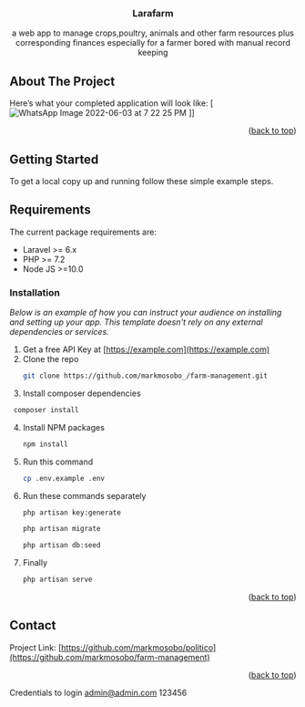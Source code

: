 
<!-- PROJECT LOGO -->
<br />
<div align="center">
  <a href="https://github.com/markmosobo/farm-management">
<!--     <img src="images/logo.png" alt="Logo" width="80" height="80"> -->
  </a>

  <h3 align="center"> Larafarm</h3>

  <p align="center">
    a web app to manage crops,poultry, animals and other farm resources plus corresponding finances
    especially for a farmer bored with manual record keeping
    <br />

  </p>
</div>

<!-- ABOUT THE PROJECT -->
## About The Project
Here’s what your completed application will look like:
[![WhatsApp Image 2022-06-03 at 7 22 25 PM](https://user-images.githubusercontent.com/34887895/171822829-d8cae371-43a3-49e3-b9b6-078276b92c67.PNG)
]]

<p align="right">(<a href="#top">back to top</a>)</p>

<!-- GETTING STARTED -->
## Getting Started

To get a local copy up and running follow these simple example steps.

## Requirements

The current package requirements are:

- Laravel >= 6.x
- PHP >= 7.2
- Node JS >=10.0

### Installation

_Below is an example of how you can instruct your audience on installing and setting up your app. This template doesn't rely on any external dependencies or services._

1. Get a free API Key at [https://example.com](https://example.com)
2. Clone the repo
   ```sh
   git clone https://github.com/markmosobo_/farm-management.git
   ```
3. Install composer dependencies
  ```sh
   composer install
  ```
4. Install NPM packages
   ```sh
   npm install
   ```
5. Run this command
   ```sh
   cp .env.example .env
   ```

6. Run these commands separately
   ```sh
   php artisan key:generate
   ```
   ```sh
   php artisan migrate
   ```
   ```sh
   php artisan db:seed
   ```   
7. Finally
   ```sh
   php artisan serve
   ```   
<p align="right">(<a href="#top">back to top</a>)</p>

<!-- CONTACT -->
## Contact

<!-- Your Name - [@your_twitter](https://twitter.com/markmosobo) - email@example.com
 -->
Project Link: [https://github.com/markmosobo/politico](https://github.com/markmosobo/farm-management)

<p align="right">(<a href="#top">back to top</a>)</p>

Credentials to login
admin@admin.com
123456
